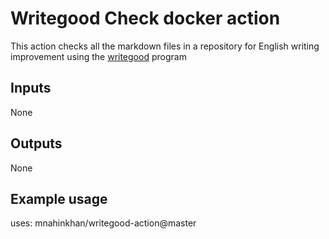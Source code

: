 # Writegood Check docker action

This action checks all the markdown files in a repository for English writing
improvement using the [writegood](https://github.com/btford/write-good) program

## Inputs
None 

## Outputs
None

## Example usage

uses: mnahinkhan/writegood-action@master

